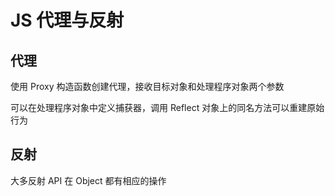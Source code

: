 # JS 代理与反射

## 代理

使用 Proxy 构造函数创建代理，接收目标对象和处理程序对象两个参数

可以在处理程序对象中定义捕获器，调用 Reflect 对象上的同名方法可以重建原始行为

## 反射

大多反射 API 在 Object 都有相应的操作 